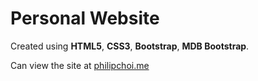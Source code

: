 # Personal Website

Created using **HTML5**, **CSS3**, **Bootstrap**, **MDB Bootstrap**.

Can view the site at [philipchoi.me](https://philipchoi.me)
